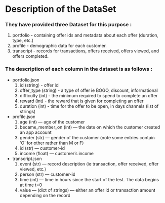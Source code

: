 # Description of the DataSet

### They have provided three Dataset for this purpose :

1. portfolio - containing offer ids and metadata about each offer (duration, type, etc.)
2. profile - demographic data for each customer.
3. transcript - records for transactions, offers received, offers viewed, and offers completed.



### The description of each column in the dataset is as follows :

* portfolio.json
  1. id (string) - offer id
  1. offer_type (string) - a type of offer ie BOGO, discount, informational
  1. difficulty (int) - the minimum required to spend to complete an offer
  1. reward (int) - the reward that is given for completing an offer
  1. duration (int) - time for the offer to be open, in days channels (list of strings)
* profile.json
  1. age (int) — age of the customer
  1. became_member_on (int) — the date on which the customer created an app account
  1. gender (str) — gender of the customer (note some entries contain ‘O’ for other rather than M or F)
  1. id (str) — customer-id
  1. income (float) — customer’s income
* transcript.json
  1. event (str) — record description (ie transaction, offer received, offer viewed, etc.)
  1. person (str) — customer-id
  1. time (int) — time in hours since the start of the test. The data begins at time t=0
  1. value — (dict of strings) — either an offer id or transaction amount depending on the record
